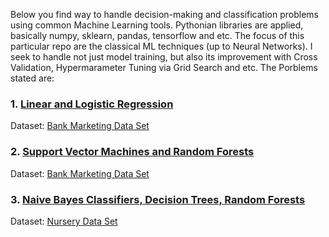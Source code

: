 Below you find way to handle decision-making and classification problems using common Machine Learning tools. 
Pythonian libraries are applied, basically numpy, sklearn, pandas, tensorflow and etc. The focus of this particular repo are the 
classical ML techniques (up to Neural Networks). I seek to handle not just model training, but also its improvement with Cross Validation,  Hypermarameter
Tuning via Grid Search and etc. The Porblems stated are:  

### 1. [Linear and Logistic Regression](https://github.com/fingerman/Machine-Learning/blob/master/Linear-and-Logistic-Regression.ipynb)    
Dataset: [Bank Marketing Data Set](https://archive.ics.uci.edu/ml/datasets/bank+marketing)  

### 2. [Support Vector Machines and Random Forests](https://github.com/fingerman/Machine-Learning/blob/master/ML-SVMs-Trees-RandomForest.ipynb)  
Dataset: [Bank Marketing Data Set](https://archive.ics.uci.edu/ml/datasets/bank+marketing)  


### 3. [Naive Bayes Classifiers, Decision Trees, Random Forests](https://github.com/fingerman/Machine-Learning/blob/master/ML-NaiveBayes-DecisionTrees-RandomForests.ipynb)  
Dataset: [Nursery Data Set](https://archive.ics.uci.edu/ml/datasets/nursery)  
